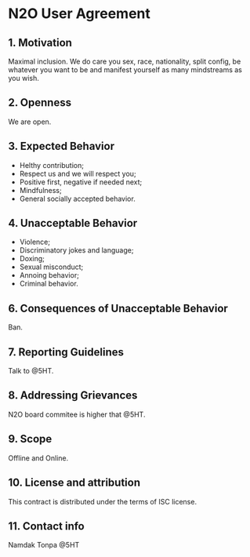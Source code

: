 N2O User Agreement
==================

## 1. Motivation

Maximal inclusion.
We do care you sex, race, nationality, split config,
be whatever you want to be and manifest
yourself as many mindstreams as you wish.

## 2. Openness

We are open.

## 3. Expected Behavior

* Helthy contribution;
* Respect us and we will respect you;
* Positive first, negative if needed next;
* Mindfulness;
* General socially accepted behavior.

## 4. Unacceptable Behavior

* Violence;
* Discriminatory jokes and language;
* Doxing;
* Sexual misconduct;
* Annoing behavior;
* Criminal behavior.

## 6. Consequences of Unacceptable Behavior

Ban.

## 7. Reporting Guidelines

Talk to @5HT.

## 8. Addressing Grievances

N2O board commitee is higher that @5HT.

## 9. Scope

Offline and Online.

## 10. License and attribution

This contract is distributed under the terms of ISC license.

## 11. Contact info

Namdak Tonpa @5HT
